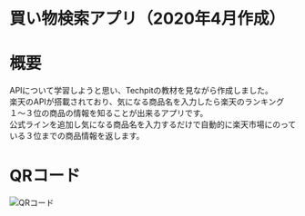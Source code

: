 # 買い物検索アプリ（2020年4月作成）

# 概要
APIについて学習しようと思い、Techpitの教材を見ながら作成しました。
<br>
楽天のAPIが搭載されており、気になる商品名を入力したら楽天のランキング１〜３位の商品の情報を知ることが出来るアプリです。
<br>
公式ラインを追加し気になる商品名を入力するだけで自動的に楽天市場にのっている３位までの商品情報を返します。


# QRコード
![QRコード](https://user-images.githubusercontent.com/78674687/115211590-a9919e80-a13a-11eb-8d5f-13df19859309.png)

